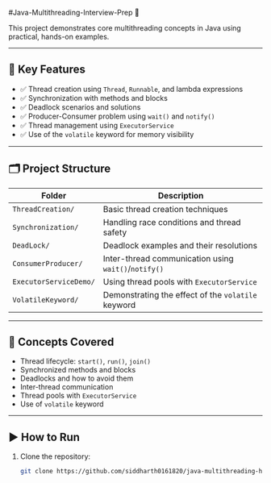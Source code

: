 #Java-Multithreading-Interview-Prep 🚀

This project demonstrates core multithreading concepts in Java using practical, hands-on examples.

---

## 🔑 Key Features

- ✅ Thread creation using `Thread`, `Runnable`, and lambda expressions  
- ✅ Synchronization with methods and blocks  
- ✅ Deadlock scenarios and solutions  
- ✅ Producer-Consumer problem using `wait()` and `notify()`  
- ✅ Thread management using `ExecutorService`  
- ✅ Use of the `volatile` keyword for memory visibility  

---

## 🗂️ Project Structure

| Folder | Description |
|--------|-------------|
| `ThreadCreation/` | Basic thread creation techniques |
| `Synchronization/` | Handling race conditions and thread safety |
| `DeadLock/` | Deadlock examples and their resolutions |
| `ConsumerProducer/` | Inter-thread communication using `wait()`/`notify()` |
| `ExecutorServiceDemo/` | Using thread pools with `ExecutorService` |
| `VolatileKeyword/` | Demonstrating the effect of the `volatile` keyword |

---

## 🧠 Concepts Covered

- Thread lifecycle: `start()`, `run()`, `join()`  
- Synchronized methods and blocks  
- Deadlocks and how to avoid them  
- Inter-thread communication  
- Thread pools with `ExecutorService`  
- Use of `volatile` keyword  

---

## ▶️ How to Run

1. Clone the repository:
   ```bash
   git clone https://github.com/siddharth0161820/java-multithreading-hands-on.git
